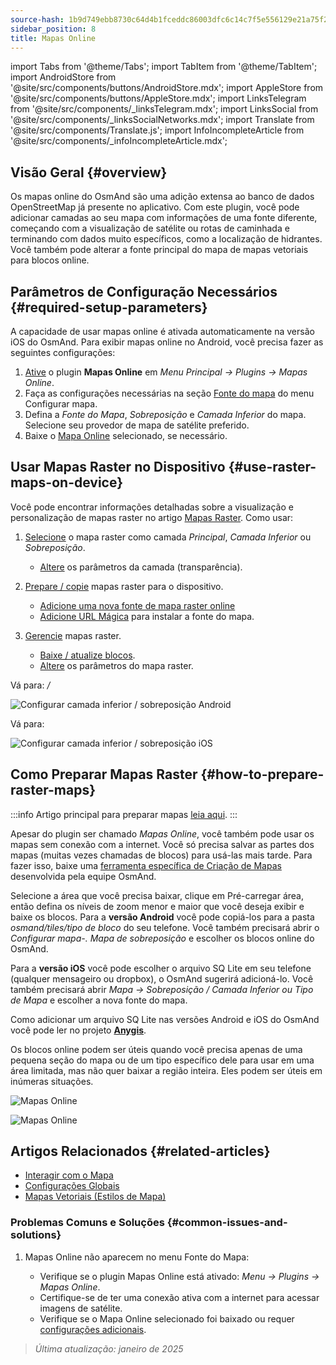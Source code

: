 ```yaml
---
source-hash: 1b9d749ebb8730c64d4b1fceddc86003dfc6c14c7f5e556129e21a75f245cdc3
sidebar_position: 8
title: Mapas Online
---
```

import Tabs from '@theme/Tabs';
import TabItem from '@theme/TabItem';
import AndroidStore from '@site/src/components/buttons/AndroidStore.mdx';
import AppleStore from '@site/src/components/buttons/AppleStore.mdx';
import LinksTelegram from '@site/src/components/_linksTelegram.mdx';
import LinksSocial from '@site/src/components/_linksSocialNetworks.mdx';
import Translate from '@site/src/components/Translate.js';
import InfoIncompleteArticle from '@site/src/components/_infoIncompleteArticle.mdx';



## Visão Geral {#overview}

Os mapas online do OsmAnd são uma adição extensa ao banco de dados OpenStreetMap já presente no aplicativo. Com este plugin, você pode adicionar camadas ao seu mapa com informações de uma fonte diferente, começando com a visualização de satélite ou rotas de caminhada e terminando com dados muito específicos, como a localização de hidrantes. Você também pode alterar a fonte principal do mapa de mapas vetoriais para blocos online.


## Parâmetros de Configuração Necessários {#required-setup-parameters}

A capacidade de usar mapas online é ativada automaticamente na versão iOS do OsmAnd. Para exibir mapas online no Android, você precisa fazer as seguintes configurações:

1. [Ative](../plugins/index.md#enable--disable) o plugin **Mapas Online** em *Menu Principal → Plugins → Mapas Online*.
2. Faça as configurações necessárias na seção [Fonte do mapa](../map/raster-maps.md#select-raster-maps) do menu Configurar mapa.
3. Defina a *Fonte do Mapa*, *Sobreposição* e *Camada Inferior* do mapa. Selecione seu provedor de mapa de satélite preferido.
4. Baixe o [Mapa Online](#how-to-prepare-raster-maps) selecionado, se necessário.


## Usar Mapas Raster no Dispositivo {#use-raster-maps-on-device}

Você pode encontrar informações detalhadas sobre a visualização e personalização de mapas raster no artigo [Mapas Raster](../map/raster-maps.md). Como usar:

1. [Selecione](../map/raster-maps.md#select-raster-maps) o mapa raster como camada *Principal*, *Camada Inferior* ou *Sobreposição*.
    - [Altere](../map/raster-maps.md#how-to-use-raster-maps) os parâmetros da camada (transparência).

2. [Prepare / copie](../map/raster-maps.md#prepare--copy-raster-maps-to-device) mapas raster para o dispositivo.
    - [Adicione uma nova fonte de mapa raster online](../map/raster-maps.md#add-new-online-raster-map-source)
    - [Adicione URL Mágica](../map/raster-maps.md#magic-url-to-install-map-source) para instalar a fonte do mapa.

3. [Gerencie](../map/raster-maps.md#manage-raster-maps) mapas raster.
    - [Baixe / atualize blocos](../map/raster-maps.md#download--update-tiles).
    - [Altere](../map/raster-maps.md#change-raster-map-parameters) os parâmetros do mapa raster.


<Tabs groupId="operating-systems">

<TabItem value="android" label="Android">  

Vá para: *<Translate android="true" ids="shared_string_menu,configure_map,layer_overlay"/> / <Translate android="true" ids="layer_underlay"/>*

![Configurar camada inferior / sobreposição Android](@site/static/img/plugins/online-maps/config-underlay-overlay-android.png)

</TabItem>

<TabItem value="ios" label="iOS">  

Vá para: *<Translate ios="true" ids="shared_string_menu,configure_map,map_settings_overunder"/>*

![Configurar camada inferior / sobreposição iOS](@site/static/img/plugins/online-maps/config-underlay-overlay-ios.png)

</TabItem>

</Tabs>


## Como Preparar Mapas Raster {#how-to-prepare-raster-maps}

:::info
Artigo principal para preparar mapas [leia aqui](https://docs.osmand.net/docs/technical/map-creation/create-offline-maps-yourself#raster-maps-advanced).
:::

Apesar do plugin ser chamado *Mapas Online*, você também pode usar os mapas sem conexão com a internet. Você só precisa salvar as partes dos mapas (muitas vezes chamadas de blocos) para usá-las mais tarde. Para fazer isso, baixe uma [ferramenta específica de Criação de Mapas](http://download.osmand.net/latest-night-build/OsmAndMapCreator-main.zip) desenvolvida pela equipe OsmAnd.

Selecione a área que você precisa baixar, clique em Pré-carregar área, então defina os níveis de zoom menor e maior que você deseja exibir e baixe os blocos.
Para a <b>versão Android</b> você pode copiá-los para a pasta <i>osmand/tiles/*tipo de bloco*</i> do seu telefone. Você também precisará abrir o <i>Configurar mapa-. Mapa de sobreposição</i> e escolher os blocos online do OsmAnd.

Para a <b>versão iOS</b> você pode escolher o arquivo SQ Lite em seu telefone (qualquer mensageiro ou dropbox), o OsmAnd sugerirá adicioná-lo. Você também precisará abrir <i>Mapa → Sobreposição / Camada Inferior ou Tipo de Mapa</i> e escolher a nova fonte do mapa.

Como adicionar um arquivo SQ Lite nas versões Android e iOS do OsmAnd você pode ler no projeto <a href="https://anygis.ru/Web/Html/Osmand_en"><b>Anygis</b></a>.


Os blocos online podem ser úteis quando você precisa apenas de uma pequena seção do mapa ou de um tipo específico dele para usar em uma área limitada, mas não quer baixar a região inteira. Eles podem ser úteis em inúmeras situações.

![Mapas Online](@site/static/img/plugins/online-maps/map_creator.jpg)

![Mapas Online](@site/static/img/plugins/online-maps/map_creator_menu.jpg)


## Artigos Relacionados {#related-articles}

- [Interagir com o Mapa](../../user/map/interact-with-map.md)
- [Configurações Globais](../../user/personal/global-settings.md)
- [Mapas Vetoriais (Estilos de Mapa)](../../user/map/vector-maps.md)

### Problemas Comuns e Soluções {#common-issues-and-solutions}

1. Mapas Online não aparecem no menu Fonte do Mapa:  
  
    - Verifique se o plugin Mapas Online está ativado: *Menu → Plugins → Mapas Online*.  
    - Certifique-se de ter uma conexão ativa com a internet para acessar imagens de satélite.  
    - Verifique se o Mapa Online selecionado foi baixado ou requer [configurações adicionais](../map/raster-maps.md#select-raster-maps).

> *Última atualização: janeiro de 2025*